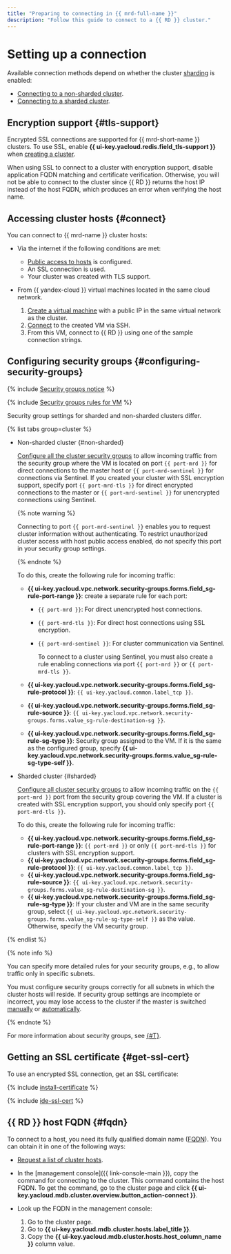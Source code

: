 ```yaml
---
title: "Preparing to connecting in {{ mrd-full-name }}"
description: "Follow this guide to connect to a {{ RD }} cluster."
---
```


# Setting up a connection

Available connection methods depend on whether the cluster [sharding](../../concepts/sharding.md) is enabled:

* [Connecting to a non-sharded cluster](./non-sharded.md).
* [Connecting to a sharded cluster](./sharded.md).

## Encryption support {#tls-support}

Encrypted SSL connections are supported for {{ mrd-short-name }} clusters. To use SSL, enable **{{ ui-key.yacloud.redis.field_tls-support }}** when [creating a cluster](../cluster-create.md).

When using SSL to connect to a cluster with encryption support, disable application FQDN matching and certificate verification. Otherwise, you will not be able to connect to the cluster since {{ RD }} returns the host IP instead of the host FQDN, which produces an error when verifying the host name.

## Accessing cluster hosts {#connect}

You can connect to {{ mrd-name }} cluster hosts:

* Via the internet if the following conditions are met:

   * [Public access to hosts](../hosts.md#public-access) is configured.
   * An SSL connection is used.
   * Your cluster was created with TLS support.

* From {{ yandex-cloud }} virtual machines located in the same cloud network.

   
   1. [Create a virtual machine](../../../compute/operations/vm-create/create-linux-vm.md) with a public IP in the same virtual network as the cluster.
   1. [Connect](../../../compute/operations/vm-connect/ssh.md) to the created VM via SSH.
   1. From this VM, connect to {{ RD }} using one of the sample connection strings.




## Configuring security groups {#configuring-security-groups}

{% include [Security groups notice](../../../_includes/mdb/sg-rules-connect.md) %}

{% include [Security groups rules for VM](../../../_includes/mdb/mrd/connect/sg-rules-for-vm.md) %}

Security group settings for sharded and non-sharded clusters differ.

{% list tabs group=cluster %}

- Non-sharded cluster {#non-sharded}

   [Configure all the cluster security groups](../../../vpc/operations/security-group-add-rule.md) to allow incoming traffic from the security group where the VM is located on port `{{ port-mrd }}` for direct connections to the master host or `{{ port-mrd-sentinel }}` for connections via Sentinel. If you created your cluster with SSL encryption support, specify port `{{ port-mrd-tls }}` for direct encrypted connections to the master or `{{ port-mrd-sentinel }}` for unencrypted connections using Sentinel.

   {% note warning %}

   Connecting to port `{{ port-mrd-sentinel }}` enables you to request cluster information without authenticating. To restrict unauthorized cluster access with host public access enabled, do not specify this port in your security group settings.

   {% endnote %}

   To do this, create the following rule for incoming traffic:

   * **{{ ui-key.yacloud.vpc.network.security-groups.forms.field_sg-rule-port-range }}**: create a separate rule for each port:

      * `{{ port-mrd }}`: For direct unencrypted host connections.
      * `{{ port-mrd-tls }}`: For direct host connections using SSL encryption.
      * `{{ port-mrd-sentinel }}`: For cluster communication via Sentinel.

         To connect to a cluster using Sentinel, you must also create a rule enabling connections via port `{{ port-mrd }}` or `{{ port-mrd-tls }}`.

   * **{{ ui-key.yacloud.vpc.network.security-groups.forms.field_sg-rule-protocol }}**: `{{ ui-key.yacloud.common.label_tcp }}`.
   * **{{ ui-key.yacloud.vpc.network.security-groups.forms.field_sg-rule-source }}**: `{{ ui-key.yacloud.vpc.network.security-groups.forms.value_sg-rule-destination-sg }}`.
   * **{{ ui-key.yacloud.vpc.network.security-groups.forms.field_sg-rule-sg-type }}**: Security group assigned to the VM. If it is the same as the configured group, specify **{{ ui-key.yacloud.vpc.network.security-groups.forms.value_sg-rule-sg-type-self }}**.

- Sharded cluster {#sharded}

   [Configure all cluster security groups](../../../vpc/operations/security-group-add-rule.md) to allow incoming traffic on the `{{ port-mrd }}` port from the security group covering the VM. If a cluster is created with SSL encryption support, you should only specify port `{{ port-mrd-tls }}`.

   To do this, create the following rule for incoming traffic:

   * **{{ ui-key.yacloud.vpc.network.security-groups.forms.field_sg-rule-port-range }}**: `{{ port-mrd }}` or only `{{ port-mrd-tls }}` for clusters with SSL encryption support.
   * **{{ ui-key.yacloud.vpc.network.security-groups.forms.field_sg-rule-protocol }}**: `{{ ui-key.yacloud.common.label_tcp }}`.
   * **{{ ui-key.yacloud.vpc.network.security-groups.forms.field_sg-rule-source }}**: `{{ ui-key.yacloud.vpc.network.security-groups.forms.value_sg-rule-destination-sg }}`.
   * **{{ ui-key.yacloud.vpc.network.security-groups.forms.field_sg-rule-sg-type }}**: If your cluster and VM are in the same security group, select `{{ ui-key.yacloud.vpc.network.security-groups.forms.value_sg-rule-sg-type-self }}` as the value. Otherwise, specify the VM security group.

{% endlist %}

{% note info %}

You can specify more detailed rules for your security groups, e.g., to allow traffic only in specific subnets.

You must configure security groups correctly for all subnets in which the cluster hosts will reside. If security group settings are incomplete or incorrect, you may lose access to the cluster if the master is switched [manually](../failover.md) or [automatically](../../concepts/replication.md#availability).

{% endnote %}

For more information about security groups, see [{#T}](../../concepts/network.md#security-groups).


## Getting an SSL certificate {#get-ssl-cert}

To use an encrypted SSL connection, get an SSL certificate:

{% include [install-certificate](../../../_includes/mdb/mrd/install-certificate.md) %}

{% include [ide-ssl-cert](../../../_includes/mdb/mdb-ide-ssl-cert.md) %}

## {{ RD }} host FQDN {#fqdn}

To connect to a host, you need its fully qualified domain name ([FQDN](../../concepts/network.md#hostname)). You can obtain it in one of the following ways:

* [Request a list of cluster hosts](../hosts.md#list-hosts).
* In the [management console]({{ link-console-main }}), copy the command for connecting to the cluster. This command contains the host FQDN. To get the command, go to the cluster page and click **{{ ui-key.yacloud.mdb.cluster.overview.button_action-connect }}**.
* Look up the FQDN in the management console:

   1. Go to the cluster page.
   1. Go to **{{ ui-key.yacloud.mdb.cluster.hosts.label_title }}**.
   1. Copy the **{{ ui-key.yacloud.mdb.cluster.hosts.host_column_name }}** column value.
